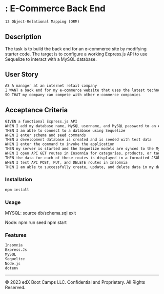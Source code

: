 # : E-Commerce Back End
```md
13 Object-Relational Mapping (ORM)
```
## Description

The task is to build the back end for an e-commerce site by modifying starter code. The target is to configure a working Express.js API to use Sequelize to interact with a MySQL database.

## User Story

```md
AS A manager at an internet retail company
I WANT a back end for my e-commerce website that uses the latest technologies
SO THAT my company can compete with other e-commerce companies
```

## Acceptance Criteria

```md
GIVEN a functional Express.js API
WHEN I add my database name, MySQL username, and MySQL password to an environment variable file
THEN I am able to connect to a database using Sequelize
WHEN I enter schema and seed commands
THEN a development database is created and is seeded with test data
WHEN I enter the command to invoke the application
THEN my server is started and the Sequelize models are synced to the MySQL database
WHEN I open API GET routes in Insomnia for categories, products, or tags
THEN the data for each of these routes is displayed in a formatted JSON
WHEN I test API POST, PUT, and DELETE routes in Insomnia
THEN I am able to successfully create, update, and delete data in my database
```



### Installation

```md
npm install
```
### Usage
MYSQL:
source db/schema.sql
exit

Node:
npm run seed
npm start

### Features
```md
Insomnia
Express.Js
MySQL
Sequelize
Node.js
dotenv
```
---
© 2023 edX Boot Camps LLC. Confidential and Proprietary. All Rights Reserved.
